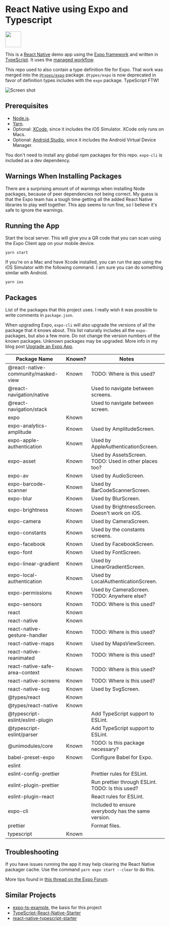# React Native using Expo and Typescript

<img src="../../raw/master/assets/app-icon.png" height="50">

This is a [React Native](https://facebook.github.io/react-native/) demo app using the [Expo framework](https://expo.io) and written in [TypeScript](http://www.typescriptlang.org). It uses the [managed workflow](https://docs.expo.io/introduction/managed-vs-bare/).

This repo used to also contain a type definition file for Expo. That work was merged into the [`@types/expo`](https://github.com/DefinitelyTyped/DefinitelyTyped/tree/master/types/expo) package. `@types/expo` is now deprecated in favor of definition types includes with the `expo` package. TypeScript FTW!

![Screen shot](../../raw/master/screen-shot.png)

## Prerequisites

- [Node.js](https://nodejs.org/).
- [Yarn](https://yarnpkg.com/).
- Optional: [XCode](https://developer.apple.com/xcode/), since it includes the iOS Simulator. XCode only runs on Macs.
- Optional: [Android Studio](https://developer.android.com/studio), since it includes the Android Virtual Device Manager.

You don't need to install any global npm packages for this repo. `expo-cli` is included as a dev dependency.

## Warnings When Installing Packages

There are a surprising amount of of warnings when installing Node packages, because of peer dependencies not being correct. My guess is that the Expo team has a tough time getting all the added React Native libraries to play well together. This app seems to run fine, so I believe it's safe to ignore the warnings.

## Running the App

Start the local server. This will give you a QR code that you can scan using the Expo Client app on your mobile device.

```shell
yarn start
```

If you're on a Mac and have Xcode installed, you can run the app using the iOS Simulator with the following command. I am sure you can do something similar with Android.

```shell
yarn ios
```

## Packages

List of the packages that this project uses. I really wish it was possible to write comments in `package.json`.

When upgrading Expo, `expo-cli` will also upgrade the versions of all the package that it knows about. This list naturally includes all the `expo-` packages, but also a few more. Do not change the version numbers of the known packages. Unknown packages may be upgraded. More info in my blog post [Upgrade an Expo App](https://janaagaard.com/blog/2020-05-04-upgrading-an-expo-app).

| Package Name                        | Known? | Notes                                                 |
| ----------------------------------- | ------ | ----------------------------------------------------- |
| @react-native-community/masked-view | Known  | TODO: Where is this used?                             |
| @react-navigation/native            |        | Used to navigate between screens.                     |
| @react-navigation/stack             |        | Used to navigate between screen.                      |
| expo                                | Known  |                                                       |
| expo-analytics-amplitude            | Known  | Used by AmplitudeScreen.                              |
| expo-apple-authentication           | Known  | Used by AppleAuthenticationScreen.                    |
| expo-asset                          | Known  | Used by AssetsScreen. TODO: Used in other places too? |
| expo-av                             | Known  | Used by AudioScreen.                                  |
| expo-barcode-scanner                | Known  | Used by BarCodeScannerScreen.                         |
| expo-blur                           | Known  | Used by BlurScreen.                                   |
| expo-brightness                     | Known  | Used by BrightnessScreen. Doesn't work on iOS.        |
| expo-camera                         | Known  | Used by CameraScreen.                                 |
| expo-constants                      | Known  | Used by the constants screens.                        |
| expo-facebook                       | Known  | Used by FacebookScreen.                               |
| expo-font                           | Known  | Used by FontScreen.                                   |
| expo-linear-gradient                | Known  | Used by LinearGradientScreen.                         |
| expo-local-authentication           | Known  | Used by LocalAuthenticationScreen.                    |
| expo-permissions                    | Known  | Used by CameraScreen. TODO: Anywhere else?            |
| expo-sensors                        | Known  | TODO: Where is this used?                             |
| react                               | Known  |                                                       |
| react-native                        | Known  |                                                       |
| react-native-gesture-handler        | Known  | TODO: Where is this used?                             |
| react-native-maps                   | Known  | Used by MapsViewScreen.                               |
| react-native-reanimated             | Known  | TODO: Where is this used?                             |
| react-native-safe-area-context      | Known  | TODO: Where is this used?                             |
| react-native-screens                | Known  | TODO: Where is this used?                             |
| react-native-svg                    | Known  | Used by SvgScreen.                                    |
| @types/react                        | Known  |                                                       |
| @types/react-native                 | Known  |                                                       |
| @typescript-eslint/eslint-plugin    |        | Add TypeScript support to ESLint.                     |
| @typescript-eslint/parser           |        | Add TypeScript support to ESLint.                     |
| @unimodules/core                    | Known  | TODO: Is this package necessary?                      |
| babel-preset-expo                   | Known  | Configure Babel for Expo.                             |
| eslint                              |        |                                                       |
| eslint-config-prettier              |        | Prettier rules for ESLint.                            |
| eslint-plugin-prettier              |        | Run prettier through ESLint. TODO: Is this used?      |
| eslint-plugin-react                 |        | React rules for ESLint.                               |
| expo-cli                            |        | Included to ensure everybody has the same version.    |
| prettier                            |        | Format files.                                         |
| typescript                          | Known  |                                                       |

## Troubleshooting

If you have issues running the app it may help clearing the React Native packager cache. Use the command `yarn expo start --clear` to do this.

More tips found in [this thread on the Expo Forum](https://forums.expo.io/t/how-to-clear-the-react-native-packager/1352).

## Similar Projects

- [expo-ts-example](https://github.com/dalcib/expo-ts-example), the basis for this project
- [TypeScript-React-Native-Starter](https://github.com/Microsoft/TypeScript-React-Native-Starter)
- [react-native-typescript-starter](https://github.com/cbrevik/react-native-typescript-starter)
